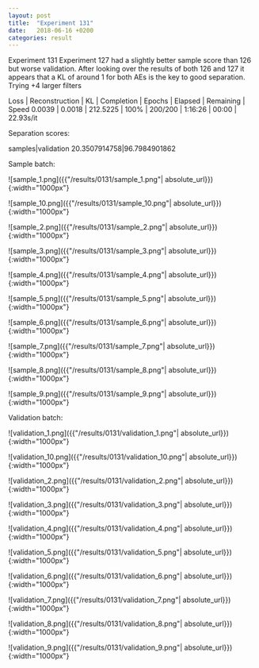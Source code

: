 ```yaml
---
layout: post
title:  "Experiment 131"
date:   2018-06-16 +0200
categories: result
---
```

Experiment 131
Experiment 127 had a slightly better sample score than 126 but worse validation.
After looking over the results of both 126 and 127 it appears that a KL of around 1 for both AEs is the key to good separation.
Trying +4 larger filters

Loss | Reconstruction | KL | Completion | Epochs | Elapsed | Remaining | Speed
0.0039 | 0.0018 | 212.5225 | 100% | 200/200 | 1:16:26 | 00:00 | 22.93s/it

Separation scores:

samples|validation
20.3507914758|96.7984901862

Sample batch:

![sample_1.png]({{"/results/0131/sample_1.png"| absolute_url}}){:width="1000px"}

![sample_10.png]({{"/results/0131/sample_10.png"| absolute_url}}){:width="1000px"}

![sample_2.png]({{"/results/0131/sample_2.png"| absolute_url}}){:width="1000px"}

![sample_3.png]({{"/results/0131/sample_3.png"| absolute_url}}){:width="1000px"}

![sample_4.png]({{"/results/0131/sample_4.png"| absolute_url}}){:width="1000px"}

![sample_5.png]({{"/results/0131/sample_5.png"| absolute_url}}){:width="1000px"}

![sample_6.png]({{"/results/0131/sample_6.png"| absolute_url}}){:width="1000px"}

![sample_7.png]({{"/results/0131/sample_7.png"| absolute_url}}){:width="1000px"}

![sample_8.png]({{"/results/0131/sample_8.png"| absolute_url}}){:width="1000px"}

![sample_9.png]({{"/results/0131/sample_9.png"| absolute_url}}){:width="1000px"}

Validation batch:

![validation_1.png]({{"/results/0131/validation_1.png"| absolute_url}}){:width="1000px"}

![validation_10.png]({{"/results/0131/validation_10.png"| absolute_url}}){:width="1000px"}

![validation_2.png]({{"/results/0131/validation_2.png"| absolute_url}}){:width="1000px"}

![validation_3.png]({{"/results/0131/validation_3.png"| absolute_url}}){:width="1000px"}

![validation_4.png]({{"/results/0131/validation_4.png"| absolute_url}}){:width="1000px"}

![validation_5.png]({{"/results/0131/validation_5.png"| absolute_url}}){:width="1000px"}

![validation_6.png]({{"/results/0131/validation_6.png"| absolute_url}}){:width="1000px"}

![validation_7.png]({{"/results/0131/validation_7.png"| absolute_url}}){:width="1000px"}

![validation_8.png]({{"/results/0131/validation_8.png"| absolute_url}}){:width="1000px"}

![validation_9.png]({{"/results/0131/validation_9.png"| absolute_url}}){:width="1000px"}

